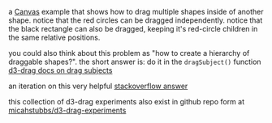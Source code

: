 a [Canvas](https://developer.mozilla.org/en-US/docs/Web/API/Canvas_API) example that shows how to drag multiple shapes inside of another shape.  notice that the red circles can be dragged independently. notice that the black rectangle can also be dragged, keeping it's red-circle children in the same relative positions.  

you could also think about this problem as "how to create a hierarchy of draggable shapes?". the short answer is: do it in the `dragSubject()` function
[d3-drag docs on drag subjects](https://github.com/d3/d3-drag#drag_subject)

an iteration on this very helpful [stackoverflow answer](https://stackoverflow.com/questions/33018246/drag-multiple-items-inside-another-item-in-d3)  

this collection of d3-drag experiments also exist in github repo form at [micahstubbs/d3-drag-experiments](https://github.com/micahstubbs/d3-drag-experiments)  